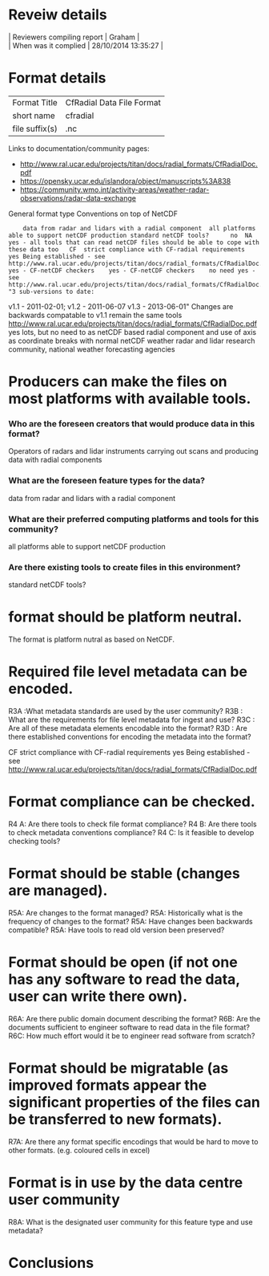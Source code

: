 
# Reveiw details

| Reviewers compiling report |  Graham |  
| When was it complied | 28/10/2014 13:35:27 | 


# Format details

|   |   |
|---|---|
| Format Title | CfRadial Data File Format |  
| short name | cfradial |
| file suffix(s) | .nc |

Links to documentation/community pages: 
 - http://www.ral.ucar.edu/projects/titan/docs/radial_formats/CfRadialDoc.pdf
 - https://opensky.ucar.edu/islandora/object/manuscripts%3A838
 - https://community.wmo.int/activity-areas/weather-radar-observations/radar-data-exchange

General format type 
Conventions on top of NetCDF

		data from radar and lidars with a radial component	all platforms able to support netCDF production	standard netCDF tools?		no	NA	yes - all tools that can read netCDF files should be able to cope with these data too	CF	strict compliance with CF-radial requirements	yes	Being established - see http://www.ral.ucar.edu/projects/titan/docs/radial_formats/CfRadialDoc.pdf	yes - CF-netCDF checkers	yes - CF-netCDF checkers	no need	yes - see http://www.ral.ucar.edu/projects/titan/docs/radial_formats/CfRadialDoc.pdf	"3 sub-versions to date: 
v1.1 - 2011-02-01; 
v1.2 - 2011-06-07
v1.3 - 2013-06-01"	Changes are backwards compatable to v1.1	remain the same tools 	http://www.ral.ucar.edu/projects/titan/docs/radial_formats/CfRadialDoc.pdf	yes	lots, but no need to as netCDF based	radial component and use of axis as coordinate breaks with normal netCDF	weather radar and lidar research community, national weather forecasting agencies	



# Producers can make the files on most platforms with available tools.

### Who are the foreseen creators that would produce data in this format?  
Operators of radars and lidar instruments carrying out scans and producing data with radial components

### What are the foreseen feature types for the data?  
data from radar and lidars with a radial component

### What are their preferred computing platforms and tools for this community?  
all platforms able to support netCDF production

### Are there existing tools to create files in this environment?  
standard netCDF tools?

# format should be platform neutral.
The format is platform nutral as based on NetCDF.

# Required file level metadata can be encoded.
R3A :What metadata standards are used by the user community?
R3B : What are the requirements for file level metadata for ingest and use?
R3C : Are all of these metadata elements encodable into the format?
R3D : Are there established conventions for encoding the metadata into the format?

CF	strict compliance with CF-radial requirements	yes	Being established - see http://www.ral.ucar.edu/projects/titan/docs/radial_formats/CfRadialDoc.pdf

# Format compliance can be checked.
R4 A: Are there tools to check file format compliance?
R4 B: Are there tools to check metadata conventions compliance?
R4 C: Is it feasible to develop checking tools?

# Format should be stable (changes are managed).
R5A: Are changes to the format managed?
R5A: Historically what is the frequency of changes to the format?
R5A: Have changes been backwards compatible?
R5A: Have tools to read old version been preserved?

# Format should be open (if not one has any software to read the data, user can write there own).
R6A: Are there public domain document describing the format?
R6B: Are the documents sufficient to engineer software to read data in the file format?
R6C: How much effort would it be to engineer read software from scratch?

# Format should be migratable (as improved formats appear the significant properties of the files can be transferred to new formats).
R7A: Are there any format specific encodings that would be hard to move to other formats. (e.g. coloured cells in excel)

# Format is in use by the data centre user community
R8A: What is the designated user community for this feature type and use metadata?

# Conclusions